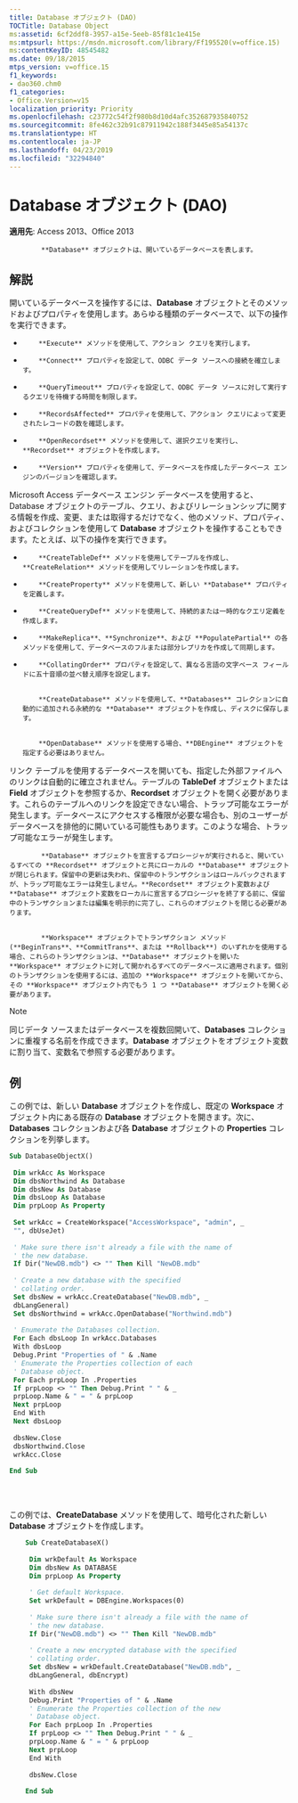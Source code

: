 ```yaml
---
title: Database オブジェクト (DAO)
TOCTitle: Database Object
ms:assetid: 6cf2ddf8-3957-a15e-5eeb-85f81c1e415e
ms:mtpsurl: https://msdn.microsoft.com/library/Ff195520(v=office.15)
ms:contentKeyID: 48545482
ms.date: 09/18/2015
mtps_version: v=office.15
f1_keywords:
- dao360.chm0
f1_categories:
- Office.Version=v15
localization_priority: Priority
ms.openlocfilehash: c23772c54f2f980b8d10d4afc352687935840752
ms.sourcegitcommit: 8fe462c32b91c87911942c188f3445e85a54137c
ms.translationtype: HT
ms.contentlocale: ja-JP
ms.lasthandoff: 04/23/2019
ms.locfileid: "32294840"
---
```

# <a name="database-object-dao"></a>Database オブジェクト (DAO)

**適用先**: Access 2013、Office 2013


            **Database** オブジェクトは、開いているデータベースを表します。

## <a name="remarks"></a>解説

開いているデータベースを操作するには、**Database** オブジェクトとそのメソッドおよびプロパティを使用します。あらゆる種類のデータベースで、以下の操作を実行できます。

  - 
            **Execute** メソッドを使用して、アクション クエリを実行します。

  - 
            **Connect** プロパティを設定して、ODBC データ ソースへの接続を確立します。

  - 
            **QueryTimeout** プロパティを設定して、ODBC データ ソースに対して実行するクエリを待機する時間を制限します。

  - 
            **RecordsAffected** プロパティを使用して、アクション クエリによって変更されたレコードの数を確認します。

  - 
            **OpenRecordset** メソッドを使用して、選択クエリを実行し、**Recordset** オブジェクトを作成します。

  - 
            **Version** プロパティを使用して、データベースを作成したデータベース エンジンのバージョンを確認します。

Microsoft Access データベース エンジン データベースを使用すると、Database オブジェクトのテーブル、クエリ、およびリレーションシップに関する情報を作成、変更、または取得するだけでなく、他のメソッド、プロパティ、およびコレクションを使用して **Database** オブジェクトを操作することもできます。たとえば、以下の操作を実行できます。

  - 
            **CreateTableDef** メソッドを使用してテーブルを作成し、**CreateRelation** メソッドを使用してリレーションを作成します。

  - 
            **CreateProperty** メソッドを使用して、新しい **Database** プロパティを定義します。

  - 
            **CreateQueryDef** メソッドを使用して、持続的または一時的なクエリ定義を作成します。

  - 
            **MakeReplica**、**Synchronize**、および **PopulatePartial** の各メソッドを使用して、データベースのフルまたは部分レプリカを作成して同期します。

  - 
            **CollatingOrder** プロパティを設定して、異なる言語の文字ベース フィールドに五十音順の並べ替え順序を設定します。


            **CreateDatabase** メソッドを使用して、**Databases** コレクションに自動的に追加される永続的な **Database** オブジェクトを作成し、ディスクに保存します。


            **OpenDatabase** メソッドを使用する場合、**DBEngine** オブジェクトを指定する必要はありません。

リンク テーブルを使用するデータベースを開いても、指定した外部ファイルへのリンクは自動的に確立されません。テーブルの **TableDef** オブジェクトまたは **Field** オブジェクトを参照するか、**Recordset** オブジェクトを開く必要があります。これらのテーブルへのリンクを設定できない場合、トラップ可能なエラーが発生します。データベースにアクセスする権限が必要な場合も、別のユーザーがデータベースを排他的に開いている可能性もあります。このような場合、トラップ可能なエラーが発生します。


            **Database** オブジェクトを宣言するプロシージャが実行されると、開いているすべての **Recordset** オブジェクトと共にローカルの **Database** オブジェクトが閉じられます。保留中の更新は失われ、保留中のトランザクションはロールバックされますが、トラップ可能なエラーは発生しません。**Recordset** オブジェクト変数および **Database** オブジェクト変数をローカルに宣言するプロシージャを終了する前に、保留中のトランザクションまたは編集を明示的に完了し、これらのオブジェクトを閉じる必要があります。


            **Workspace** オブジェクトでトランザクション メソッド (**BeginTrans**、**CommitTrans**、または **Rollback**) のいずれかを使用する場合、これらのトランザクションは、**Database** オブジェクトを開いた **Workspace** オブジェクトに対して開かれるすべてのデータベースに適用されます。個別のトランザクションを使用するには、追加の **Workspace** オブジェクトを開いてから、その **Workspace** オブジェクト内でもう 1 つ **Database** オブジェクトを開く必要があります。


> [!NOTE]
> 同じデータ ソースまたはデータベースを複数回開いて、**Databases** コレクションに重複する名前を作成できます。**Database** オブジェクトをオブジェクト変数に割り当て、変数名で参照する必要があります。



## <a name="example"></a>例

この例では、新しい **Database** オブジェクトを作成し、既定の **Workspace** オブジェクト内にある既存の **Database** オブジェクトを開きます。次に、**Databases** コレクションおよび各 **Database** オブジェクトの  **Properties** コレクションを列挙します。

```vb 
Sub DatabaseObjectX() 
 
 Dim wrkAcc As Workspace 
 Dim dbsNorthwind As Database 
 Dim dbsNew As Database 
 Dim dbsLoop As Database 
 Dim prpLoop As Property 
 
 Set wrkAcc = CreateWorkspace("AccessWorkspace", "admin", _ 
 "", dbUseJet) 
 
 ' Make sure there isn't already a file with the name of 
 ' the new database. 
 If Dir("NewDB.mdb") <> "" Then Kill "NewDB.mdb" 
 
 ' Create a new database with the specified 
 ' collating order. 
 Set dbsNew = wrkAcc.CreateDatabase("NewDB.mdb", _ 
 dbLangGeneral) 
 Set dbsNorthwind = wrkAcc.OpenDatabase("Northwind.mdb") 
 
 ' Enumerate the Databases collection. 
 For Each dbsLoop In wrkAcc.Databases 
 With dbsLoop 
 Debug.Print "Properties of " & .Name 
 ' Enumerate the Properties collection of each 
 ' Database object. 
 For Each prpLoop In .Properties 
 If prpLoop <> "" Then Debug.Print " " & _ 
 prpLoop.Name & " = " & prpLoop 
 Next prpLoop 
 End With 
 Next dbsLoop 
 
 dbsNew.Close 
 dbsNorthwind.Close 
 wrkAcc.Close 
 
End Sub 
 
```

<br/>

この例では、**CreateDatabase** メソッドを使用して、暗号化された新しい **Database** オブジェクトを作成します。

```vb
    Sub CreateDatabaseX() 
     
     Dim wrkDefault As Workspace 
     Dim dbsNew As DATABASE 
     Dim prpLoop As Property 
     
     ' Get default Workspace. 
     Set wrkDefault = DBEngine.Workspaces(0) 
     
     ' Make sure there isn't already a file with the name of 
     ' the new database. 
     If Dir("NewDB.mdb") <> "" Then Kill "NewDB.mdb" 
     
     ' Create a new encrypted database with the specified 
     ' collating order. 
     Set dbsNew = wrkDefault.CreateDatabase("NewDB.mdb", _ 
     dbLangGeneral, dbEncrypt) 
     
     With dbsNew 
     Debug.Print "Properties of " & .Name 
     ' Enumerate the Properties collection of the new 
     ' Database object. 
     For Each prpLoop In .Properties 
     If prpLoop <> "" Then Debug.Print " " & _ 
     prpLoop.Name & " = " & prpLoop 
     Next prpLoop 
     End With 
     
     dbsNew.Close 
     
    End Sub
```
